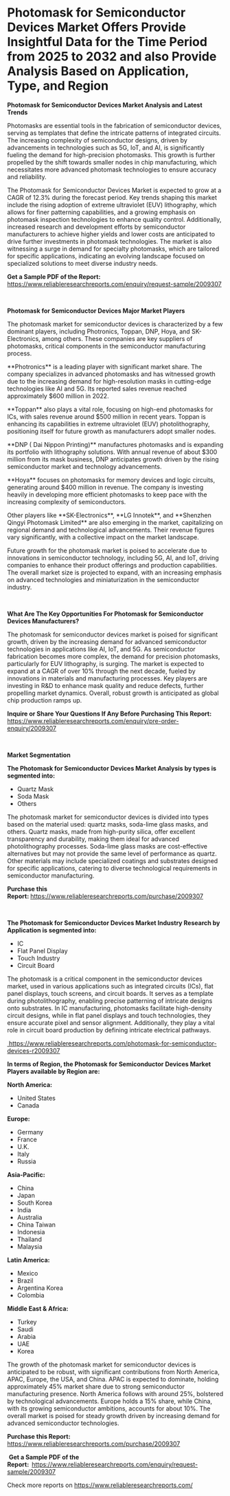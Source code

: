 <p><h1>Photomask for Semiconductor Devices Market Offers Provide Insightful Data for the Time Period from 2025 to 2032 and also Provide Analysis Based on Application, Type, and Region</h1></p><p><strong>Photomask for Semiconductor Devices Market Analysis and Latest Trends</strong></p>
<p><p>Photomasks are essential tools in the fabrication of semiconductor devices, serving as templates that define the intricate patterns of integrated circuits. The increasing complexity of semiconductor designs, driven by advancements in technologies such as 5G, IoT, and AI, is significantly fueling the demand for high-precision photomasks. This growth is further propelled by the shift towards smaller nodes in chip manufacturing, which necessitates more advanced photomask technologies to ensure accuracy and reliability.</p><p>The Photomask for Semiconductor Devices Market is expected to grow at a CAGR of 12.3% during the forecast period. Key trends shaping this market include the rising adoption of extreme ultraviolet (EUV) lithography, which allows for finer patterning capabilities, and a growing emphasis on photomask inspection technologies to enhance quality control. Additionally, increased research and development efforts by semiconductor manufacturers to achieve higher yields and lower costs are anticipated to drive further investments in photomask technologies. The market is also witnessing a surge in demand for specialty photomasks, which are tailored for specific applications, indicating an evolving landscape focused on specialized solutions to meet diverse industry needs.</p></p>
<p><strong>Get a Sample PDF of the Report:&nbsp;</strong> <a href="https://www.reliableresearchreports.com/enquiry/request-sample/2009307?utm_campaign=2279&utm_medium=2&utm_source=Github&utm_content=ia&utm_term=07042025&utm_id=photomask-for-semiconductor-devices">https://www.reliableresearchreports.com/enquiry/request-sample/2009307</a></p>
<p>&nbsp;</p>
<p><strong>Photomask for Semiconductor Devices Major Market Players</strong></p>
<p><p>The photomask market for semiconductor devices is characterized by a few dominant players, including Photronics, Toppan, DNP, Hoya, and SK-Electronics, among others. These companies are key suppliers of photomasks, critical components in the semiconductor manufacturing process.</p><p>**Photronics** is a leading player with significant market share. The company specializes in advanced photomasks and has witnessed growth due to the increasing demand for high-resolution masks in cutting-edge technologies like AI and 5G. Its reported sales revenue reached approximately $600 million in 2022.</p><p>**Toppan** also plays a vital role, focusing on high-end photomasks for ICs, with sales revenue around $500 million in recent years. Toppan is enhancing its capabilities in extreme ultraviolet (EUV) photolithography, positioning itself for future growth as manufacturers adopt smaller nodes.</p><p>**DNP ( Dai Nippon Printing)** manufactures photomasks and is expanding its portfolio with lithography solutions. With annual revenue of about $300 million from its mask business, DNP anticipates growth driven by the rising semiconductor market and technology advancements.</p><p>**Hoya** focuses on photomasks for memory devices and logic circuits, generating around $400 million in revenue. The company is investing heavily in developing more efficient photomasks to keep pace with the increasing complexity of semiconductors.</p><p>Other players like **SK-Electronics**, **LG Innotek**, and **Shenzhen Qingyi Photomask Limited** are also emerging in the market, capitalizing on regional demand and technological advancements. Their revenue figures vary significantly, with a collective impact on the market landscape.</p><p>Future growth for the photomask market is poised to accelerate due to innovations in semiconductor technology, including 5G, AI, and IoT, driving companies to enhance their product offerings and production capabilities. The overall market size is projected to expand, with an increasing emphasis on advanced technologies and miniaturization in the semiconductor industry.</p></p>
<p>&nbsp;</p>
<p><strong>What Are The Key Opportunities For Photomask for Semiconductor Devices Manufacturers?</strong></p>
<p><p>The photomask for semiconductor devices market is poised for significant growth, driven by the increasing demand for advanced semiconductor technologies in applications like AI, IoT, and 5G. As semiconductor fabrication becomes more complex, the demand for precision photomasks, particularly for EUV lithography, is surging. The market is expected to expand at a CAGR of over 10% through the next decade, fueled by innovations in materials and manufacturing processes. Key players are investing in R&D to enhance mask quality and reduce defects, further propelling market dynamics. Overall, robust growth is anticipated as global chip production ramps up.</p></p>
<p><strong>Inquire or Share Your Questions If Any Before Purchasing This Report:</strong> <a href="https://www.reliableresearchreports.com/enquiry/pre-order-enquiry/2009307?utm_campaign=2279&utm_medium=2&utm_source=Github&utm_content=ia&utm_term=07042025&utm_id=photomask-for-semiconductor-devices">https://www.reliableresearchreports.com/enquiry/pre-order-enquiry/2009307</a></p>
<p>&nbsp;</p>
<p><strong>Market Segmentation</strong></p>
<p><strong>The Photomask for Semiconductor Devices Market Analysis by types is segmented into:</strong></p>
<p><ul><li>Quartz Mask</li><li>Soda Mask</li><li>Others</li></ul></p>
<p><p>The photomask market for semiconductor devices is divided into types based on the material used: quartz masks, soda-lime glass masks, and others. Quartz masks, made from high-purity silica, offer excellent transparency and durability, making them ideal for advanced photolithography processes. Soda-lime glass masks are cost-effective alternatives but may not provide the same level of performance as quartz. Other materials may include specialized coatings and substrates designed for specific applications, catering to diverse technological requirements in semiconductor manufacturing.</p></p>
<p><strong>Purchase this Report:&nbsp;</strong><a href="https://www.reliableresearchreports.com/purchase/2009307?utm_campaign=2279&utm_medium=2&utm_source=Github&utm_content=ia&utm_term=07042025&utm_id=photomask-for-semiconductor-devices">https://www.reliableresearchreports.com/purchase/2009307</a></p>
<p>&nbsp;</p>
<p><strong>The Photomask for Semiconductor Devices Market Industry Research by Application is segmented into:</strong></p>
<p><ul><li>IC</li><li>Flat Panel Display</li><li>Touch Industry</li><li>Circuit Board</li></ul></p>
<p><p>The photomask is a critical component in the semiconductor devices market, used in various applications such as integrated circuits (ICs), flat panel displays, touch screens, and circuit boards. It serves as a template during photolithography, enabling precise patterning of intricate designs onto substrates. In IC manufacturing, photomasks facilitate high-density circuit designs, while in flat panel displays and touch technologies, they ensure accurate pixel and sensor alignment. Additionally, they play a vital role in circuit board production by defining intricate electrical pathways.</p></p>
<p><a href="https://www.reliableresearchreports.com/photomask-for-semiconductor-devices-r2009307?utm_campaign=2279&utm_medium=2&utm_source=Github&utm_content=ia&utm_term=07042025&utm_id=photomask-for-semiconductor-devices">&nbsp;https://www.reliableresearchreports.com/photomask-for-semiconductor-devices-r2009307</a></p>
<p><strong>In terms of Region, the Photomask for Semiconductor Devices Market Players available by Region are:</strong></p>
<p>
    <p> <strong> North America: </strong>
        <ul>
            <li>United States</li>
            <li>Canada</li>
        </ul>
        </p> 
    <p> <strong> Europe: </strong>
        <ul>
            <li>Germany</li>
            <li>France</li>
            <li>U.K.</li>
            <li>Italy</li>
            <li>Russia</li>
        </ul>
        </p> 
    <p> <strong> Asia-Pacific: </strong>
        <ul>
            <li>China</li>
            <li>Japan</li>
            <li>South Korea</li>
            <li>India</li>
            <li>Australia</li>
            <li>China Taiwan</li>
            <li>Indonesia</li>
            <li>Thailand</li>
            <li>Malaysia</li>
        </ul>
        </p> 
    <p> <strong> Latin America: </strong>
        <ul>
            <li>Mexico</li>
            <li>Brazil</li>
            <li>Argentina Korea</li>
            <li>Colombia</li>
        </ul>
        </p> 
    <p> <strong> Middle East & Africa: </strong>
        <ul>
            <li>Turkey</li>
            <li>Saudi</li>
            <li>Arabia</li>
            <li>UAE</li>
            <li>Korea</li>
        </ul>
    </p>
    </p>
<p><p>The growth of the photomask market for semiconductor devices is anticipated to be robust, with significant contributions from North America, APAC, Europe, the USA, and China. APAC is expected to dominate, holding approximately 45% market share due to strong semiconductor manufacturing presence. North America follows with around 25%, bolstered by technological advancements. Europe holds a 15% share, while China, with its growing semiconductor ambitions, accounts for about 10%. The overall market is poised for steady growth driven by increasing demand for advanced semiconductor technologies.</p></p>
<p><strong>Purchase this Report: </strong><a href="https://www.reliableresearchreports.com/purchase/2009307?utm_campaign=2279&utm_medium=2&utm_source=Github&utm_content=ia&utm_term=07042025&utm_id=photomask-for-semiconductor-devices">https://www.reliableresearchreports.com/purchase/2009307</a></p>
<p>&nbsp;<strong>Get a Sample PDF of the Report:&nbsp;&nbsp;</strong><a href="https://www.reliableresearchreports.com/enquiry/request-sample/2009307?utm_campaign=2279&utm_medium=2&utm_source=Github&utm_content=ia&utm_term=07042025&utm_id=photomask-for-semiconductor-devices">https://www.reliableresearchreports.com/enquiry/request-sample/2009307</a></p>
<p><strong></strong></p>
<p>Check more reports on <a href="https://www.reliableresearchreports.com/?utm_campaign=2279&utm_medium=2&utm_source=Github&utm_content=ia&utm_term=07042025&utm_id=photomask-for-semiconductor-devices">https://www.reliableresearchreports.com/</a></p>